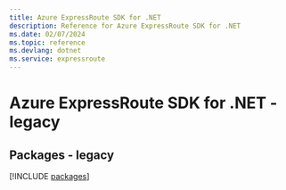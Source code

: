 ```yaml
---
title: Azure ExpressRoute SDK for .NET
description: Reference for Azure ExpressRoute SDK for .NET
ms.date: 02/07/2024
ms.topic: reference
ms.devlang: dotnet
ms.service: expressroute
---
```

# Azure ExpressRoute SDK for .NET - legacy
## Packages - legacy
[!INCLUDE [packages](expressroute-index.md)]